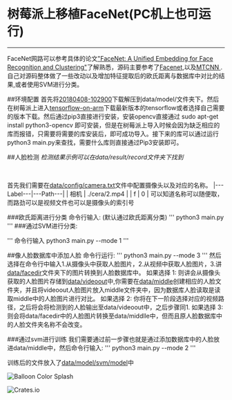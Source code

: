 # 树莓派上移植FaceNet(PC机上也可运行)

--------------------
FaceNet网路可以参考具体的论文["FaceNet: A Unified Embedding for Face Recognition and Clustering"](http://arxiv.org/abs/1503.03832)了解熟悉，源码主要参考了[Facenet](https://github.com/davidsandberg/facenet),以及[MTCNN
](https://github.com/davidsandberg/facenet/tree/master/src/align).自己对源码整体做了一些改动以及增加特征提取后的欧氏距离与数据库中对比的结果,或者使用SVM进行分类。


##环境配置
首先将[20180408-102900](https://drive.google.com/open?id=1R77HmFADxe87GmoLwzfgMu_HY0IhcyBz)下载解压到data/model/文件夹下。然后在树莓派上进入[tensorflow-on-arm](https://github.com/lhelontra/tensorflow-on-arm/releases)下载最新版本的tensorflow或者选择自己需要的版本下载。然后通过pip3直接进行安装，安装opencv直接通过 sudo apt-get install python3-opencv 即可安装，但是在树莓派上导入时候会因为缺乏相应的库而报错，只需要将需要的库安装后，即可成功导入。接下来的库可以通过运行python3 main.py来查找，需要什么库则直接通过Pip3安装即可。

##人脸检测
*检测结果示例可以在data/result/record文件夹下找到*

<br>

首先我们需要在[data/config/camera.txt](https://github.com/wangrui1996/facerecognitionRaspberry/blob/master/data/config/camera.txt)文件中配置摄像头以及对应的名称。
|---Label---|---Path---|
| 相机   |   ./cera/2.mp4 |
|   f   |    0   |
可以知道名称可以随便取，而路劲可以是视频文件也可以是摄像头的索引号

###欧氏距离进行分类
命令行输入:  (默认通过欧氏距离分类)
'''
python3 main.py 
'''
###通过SVM进行分类:

'''
命令行输入 python3 main.py --mode 1 
'''

##像人脸数据库中添加人脸
命令行运行:
'''
python3 main.py --mode 3
'''
然后选择在命令行中输入1.从摄像头中获取人脸图片，2.从视频中获取人脸图片，3.讲[data/facedir](https://github.com/wangrui1996/facerecognitionRaspberry/blob/master/data/facedir)文件夹下的图片转换到人脸数据库中。
如果选择 1:
则讲会从摄像头获取的人脸图片存储到[data/videoout](https://github.com/wangrui1996/facerecognitionRaspberry/blob/master/data/videoout)中,你需要在[data/middle](https://github.com/wangrui1996/facerecognitionRaspberry/blob/master/data/middle)创建相应的人脸文件夹，并且将videoout人脸图片放入middle文件夹中，因为数据库人脸读取是读取middle中的人脸图片进行对比。
如果选择 2:
你将在下一阶段选择对应的视频路径，之后将会将检测到的人脸输出至data/videoout中，之后步骤同1.
如果选择 3:
则会将data/facedir中的人脸图片转换至data/middlle中，但而且原人脸数据库中的人脸文件夹名称不会改变。

###通过svm进行训练
我们需要通过前一步骤也就是通过添加数据库中的人脸放进data/middle中，然后命令行输入:
'''
python3 main.py --mode 2
'''

训练后的文件放入了[data/model/svm/model](https://github.com/wangrui1996/facerecognitionRaspberry/blob/master/data/model/svm/model)中

![Balloon Color Splash](data/result/record/f.)

![Crates.io](https://img.shields.io/crates/l/rustc-serialize.svg)
